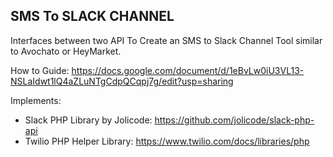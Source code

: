 ## SMS To SLACK CHANNEL
Interfaces between two API To Create an SMS to Slack Channel Tool similar to Avochato or HeyMarket.

How to Guide: https://docs.google.com/document/d/1eBvLw0iU3VL13-NSLaIdwt1lQ4aZLuNTgCdpQCqpj7g/edit?usp=sharing

Implements:
*  Slack PHP Library by Jolicode: https://github.com/jolicode/slack-php-api 
*  Twilio PHP Helper Library: https://www.twilio.com/docs/libraries/php
